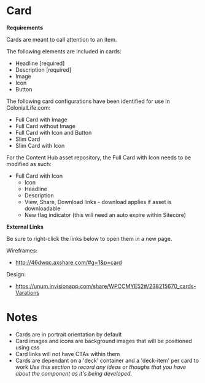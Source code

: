 # **Card**

**Requirements**

Cards are meant to call attention to an item. 

The following elements are included in cards:

* Headline [required]
* Description [required]
* Image 
* Icon
* Button

The following card configurations have been identified for use in ColonialLife.com: 

* Full Card with Image
* Full Card without Image
* Full Card with Icon and Button
* Slim Card
* Slim Card with Icon

For the Content Hub asset repository, the Full Card with Icon needs to be modified as such:

* Full Card with Icon
    - Icon 
    - Headline
    - Description
    - View, Share, Download links - download applies if asset is downloadable
    - New flag indicator (this will need an auto expire within Sitecore)

**External Links**

Be sure to right-click the links below to open them in a new page.

Wireframes:
* http://46dwqc.axshare.com/#g=1&p=card

Design: 

* https://unum.invisionapp.com/share/WPCCMYE52#/238215670_cards-Varations


# **Notes**

* Cards are in portrait orientation by default
* Card images and icons are background images that will be positioned using css
* Card links will not have CTAs within them
* Cards are dependant on a 'deck' container and a 'deck-item' per card to work
*Use this section to record any ideas or thoughs that you have about the component as it's being developed.*

